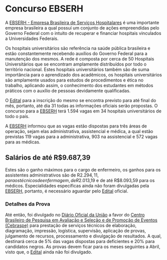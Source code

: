 # Concurso EBSERH 

A [EBSERH - Empresa Brasileira de Serviços Hospitalares](http://www.ebserh.gov.br/) é uma importante empresa brasileira a qual possuí um conjunto de ações empreendidas pelo Governo Federal com o intuito de recuperar e financiar hospitais vinculados a Universidades Federais. 

 Os hospitais universitários são referência na saúde pública brasileira e estão constantemente recebendo auxílios do Governo Federal para a manutenção dos mesmos. A rede é composta por cerca de 50 Hospitais Universitários que se encontram amplamente distribuídos por todo o território nacional. Estes hospitais universitários também são de suma importância para o aprendizado dos acadêmicos, os hospitais universitários são amplamente usados para estudos de procedimentos e ética no trabalho, aplicando assim, o conhecimento dos estudantes em métodos práticos com o auxílio de pessoas devidamente qualificadas. 

O [Edital](http://www.ebserh.gov.br/web/portal-ebserh/editais-e-processos-seletivos) para a inscrição do mesmo se encontra previsto para até final do mês, portanto, até dia 31 todas as informações oficiais serão propostas. O concurso para a [EBSERH](http://www.ebserh.gov.br/) terá 1.594 vagas em 34 hospitais universitários de todo o país. 

A [EBSERH](http://www.ebserh.gov.br/) informou que as vagas estão dispostas para três áreas de operação, sejam elas administrativa, assistencial e médica, a qual estão previstas 119 vagas para a administrativa, 903 na assistencial e 572 vagas para as médicas. 

## Salários de até R$9.687,39 

Estes são o ganho máximos para o cargo de enfermeiro, os ganhos para os assistentes administrativos são de R$2.294,11, para os técnicos de enfermagem, de R$2.013,19 e de até R$8.093,59 para os médicos. Especialidades específicas ainda não foram divulgadas pela [EBSERH](http://www.ebserh.gov.br/), portanto, é necessário aguardar pelo [Edital](http://www.ebserh.gov.br/web/portal-ebserh/editais-e-processos-seletivos) oficial.  

### Detalhes da Prova  

Até então, foi divulgado no [Diário Oficial da União](www.imprensanacional.gov.br/) a favor do [Centro Brasileiro de Pesquisa em Avaliação e Seleção e de Promoção de Eventos (Cebraspe)](http://www.cespe.unb.br/default.asp) para prestação de serviços técnicos de elaboração, diagramação, impressão, logística, supervisão, aplicação de provas, julgamento de recursos, processamento e divulgação de resultados. A qual, destinará cerca de 5% das vagas dispostas para deficientes e 20% para candidatos negros. As provas devem ficar para os meses seguintes a Abril, visto que, o [Edital](http://www.ebserh.gov.br/web/portal-ebserh/editais-e-processos-seletivos) ainda não foi divulgado. 

  